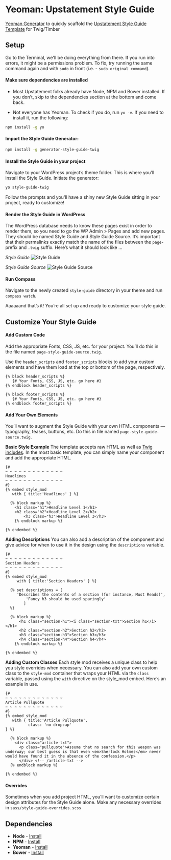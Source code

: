 Yeoman: Upstatement Style Guide
==========================

[Yeoman Generator](http://yeoman.io) to quickly scaffold the [Upstatement Style Guide Template](https://github.com/Upstatement/style-guide-twig) for Twig/Timber

## Setup

Go to the Terminal, we'll be doing everything from there. If you run into errors, it might be a permissions problem. To fix, try running the same command again and with `sudo` in front (i.e. - `sudo original command`). 

#### Make sure dependencies are installed
* Most Upstatement folks already have Node, NPM and Bower installed. If you don’t, skip to the dependencies section at the bottom and come back. 

* Not everyone has Yeoman. To check if you do, run `yo -v`. If you need to install it, run the following: 
```bash
npm install -g yo
```

#### Import the Style Guide Generator:
```bash
npm install -g generator-style-guide-twig
```
#### Install the Style Guide in your project
Navigate to your WordPress project’s theme folder. This is where you’ll install the Style Guide. Initiate the generator:
```bash
yo style-guide-twig
```
Follow the prompts and you'll have a shiny new Style Guide sitting in your project, ready to customize! 

#### Render the Style Guide in WordPress
The WordPress database needs to know these pages exist in order to render them, so you need to go the WP Admin > Pages and add new pages. They should be named Style Guide and Style Guide Source. It’s important that their permalinks exactly match the name of the files between the `page-` prefix and `.twig` suffix. Here’s what it should look like …

_Style Guide_
![Style Guide](http://i.imgur.com/1gHvvfS.jpg)

_Style Guide Source_
![Style Guide Source](http://i.imgur.com/XM2tVRY.jpg)

#### Run Compass
Navigate to the newly created `style-guide` directory in your theme and run `compass watch`.       

Aaaaaand that’s it! You’re all set up and ready to customize your style guide.

## Customize Your Style Guide

#### Add Custom Code
Add the appropriate Fonts, CSS, JS, etc. for your project. You’ll do this in the file named `page-style-guide-source.twig`.

Use the `header_scripts` and `footer_scripts` blocks to add your custom elements and have them load at the top or bottom of the page, respectively. 

```twig
{% block header_scripts %}
   {# Your Fonts, CSS, JS, etc. go here #}
{% endblock header_scripts %}

{% block footer_scripts %}
   {# Your Fonts, CSS, JS, etc. go here #}
{% endblock footer_scripts %}
```  

#### Add Your Own Elements
You’ll want to augment the Style Guide with your own HTML components — typography, teases, buttons, etc. Do this in file named `page-style-guide-source.twig`.

**Basic Style Example**
The template accepts raw HTML as well as [Twig includes](http://twig.sensiolabs.org/doc/tags/include.html). In the most basic template, you can simply name your component and add the appropriate HTML.

```twig
{#
~ ~ ~ ~ ~ ~ ~ ~ ~ ~ ~ ~ ~
Headlines
~ ~ ~ ~ ~ ~ ~ ~ ~ ~ ~ ~ ~
#}
{% embed style_mod
   with { title:'Headlines' } %}

  {% block markup %}
    <h1 class="h1">Headline Level 1</h1>
    <h2 class="h2">Headline Level 2</h2>
		<h3 class="h3">Headline Level 3</h3>
	{% endblock markup %}

{% endembed %}
```  

**Adding Descriptions**
You can also add a description of the component and give advice for when to use it in the design using the `descriptions` variable.

```twig
{#
~ ~ ~ ~ ~ ~ ~ ~ ~ ~ ~ ~ ~
Section Headers
~ ~ ~ ~ ~ ~ ~ ~ ~ ~ ~ ~ ~
#}
{% embed style_mod
	 with { title:'Section Headers' } %}

  {% set descriptions = [
     'Describes the contents of a section (for instance, Must Reads)',
		 'Fancy h3 should be used sparingly'
		]
  %}

  {% block markup %}
	  <h1 class="section-h1"><i class="section-txt">Section h1</i></h1>
	  <h2 class="section-h2">Section h2</h2>
	  <h3 class="section-h3">Section h3</h3>
	  <h4 class="section-h4">Section h4</h4>
	{% endblock markup %}

{% endembed %}
```

**Adding Custom Classes**
Each style mod receives a unique class to help you style overrides when necessary. You can also add your own custom class to the `style-mod` container that wraps your HTML via the `class` variable, passed using the `with` directive on the style_mod embed. Here’s an example in use.

```twig
{#
~ ~ ~ ~ ~ ~ ~ ~ ~ ~ ~ ~ ~
Article Pullquote
~ ~ ~ ~ ~ ~ ~ ~ ~ ~ ~ ~ ~
#}
{% embed style_mod
   with { title:'Article Pullquote',
          class: 'no-dropcap' 
} %}

  {% block markup %}
    <div class="article-txt">
      <p class="pullquote">Assume that no search for this weapon was underway; our best guess is that even <em>Sherlock Holmes</em> never would have found it in the absence of the confession.</p>
      </div> <!-- /article-txt -->
  {% endblock markup %}

{% endembed %}    
```

#### Overrides
Sometimes when you add project HTML, you’ll want to customize certain design attributes for the Style Guide alone. Make any necessary overrides in `sass/style-guide-overrides.scss`

## Dependencies
* **Node** - [Install](http://nodejs.org/)
* **NPM** - [Install](https://www.npmjs.org/package/npm-install)
* **Yeoman** - [Install](http://yeoman.io) 
* **Bower** - [Install](http://bower.io/#install-bower)
